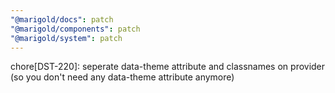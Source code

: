 ```yaml
---
"@marigold/docs": patch
"@marigold/components": patch
"@marigold/system": patch
---
```


chore[DST-220]: seperate data-theme attribute and classnames on provider (so you don't need any data-theme attribute anymore)
